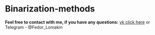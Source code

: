 # Binarization-methods


__Feel free to contact with me, if you have any questions:__ [vk click here](https://vk.com/otec_feodor) or Telegram - @Fedor_Lomakin
